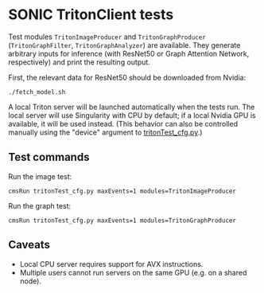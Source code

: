 # SONIC TritonClient tests

Test modules `TritonImageProducer` and `TritonGraphProducer` (`TritonGraphFilter`, `TritonGraphAnalyzer`) are available.
They generate arbitrary inputs for inference (with ResNet50 or Graph Attention Network, respectively) and print the resulting output.

First, the relevant data for ResNet50 should be downloaded from Nvidia:
```
./fetch_model.sh
```

A local Triton server will be launched automatically when the tests run.
The local server will use Singularity with CPU by default; if a local Nvidia GPU is available, it will be used instead.
(This behavior can also be controlled manually using the "device" argument to [tritonTest_cfg.py](./tritonTest_cfg.py).)

## Test commands

Run the image test:
```
cmsRun tritonTest_cfg.py maxEvents=1 modules=TritonImageProducer
```

Run the graph test:
```
cmsRun tritonTest_cfg.py maxEvents=1 modules=TritonGraphProducer
```

## Caveats

* Local CPU server requires support for AVX instructions.
* Multiple users cannot run servers on the same GPU (e.g. on a shared node).
